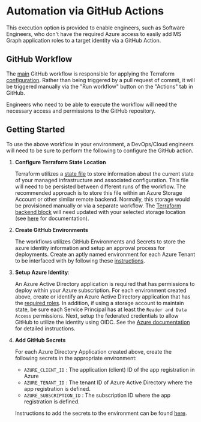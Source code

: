 # Automation via GitHub Actions

This execution option is provided to enable engineers, such as Software Engineers, who don't have the required Azure access to easily add MS Graph application roles to a target identity via a GitHub Action.

## GitHub Workflow

The [main](../.github/workflows/main.yml) GitHub workflow is responsible for applying the Terraform [configuration](./main.tf). Rather than being triggered by a pull request of commit, it will be triggered manually via the "Run workflow" button on the "Actions" tab in GitHub.

Engineers who need to be able to execute the workflow will need the necessary access and permissions to the GitHub repository.

## Getting Started

To use the above workflow in your environment, a DevOps/Cloud engineers will need to be sure to perform the following to configure the GitHub action.

1. **Configure Terraform State Location**

    Terraform utilizes a [state file](https://www.terraform.io/language/state) to store information about the current state of your managed infrastructure and associated configuration. This file will need to be persisted between different runs of the workflow. The recommended approach is to store this file within an Azure Storage Account or other similar remote backend. Normally, this storage would be provisioned manually or via a separate workflow. The [Terraform backend block](main.tf#L12-L17) will need updated with your selected storage location (see [here](https://developer.hashicorp.com/terraform/language/settings/backends/azurerm) for documentation).

2. **Create GitHub Environments**

    The workflows utilizes GitHub Environments and Secrets to store the azure identity information and setup an approval process for deployments. Create an aptly named environment for each Azure Tenant to be interfaced with by following these [instructions](https://docs.github.com/actions/deployment/targeting-different-environments/using-environments-for-deployment#creating-an-environment).

3. **Setup Azure Identity**:

    An Azure Active Directory application is required that has permissions to deploy within your Azure subscription. For each environment created above, create or identify an Azure Active Directory application that has the [required roles](../README.md#service-principal). In addition, if using a storage account to maintain state, be sure each Service Principal has at least the `Reader and Data Access` permissions. Next, setup the federated credentials to allow GitHub to utilize the identity using OIDC. See the [Azure documentation](https://docs.microsoft.com/azure/developer/github/connect-from-azure?tabs=azure-portal%2Clinux#use-the-azure-login-action-with-openid-connect) for detailed instructions.

4. **Add GitHub Secrets**

    For each Azure Directory Application created above, create the following secrets in the appropriate environment:

    - `AZURE_CLIENT_ID` : The application (client) ID of the app registration in Azure
    - `AZURE_TENANT_ID` : The tenant ID of Azure Active Directory where the app registration is defined.
    - `AZURE_SUBSCRIPTION_ID` : The subscription ID where the app registration is defined.

    Instructions to add the secrets to the environment can be found [here](https://docs.github.com/actions/security-guides/encrypted-secrets#creating-encrypted-secrets-for-an-environment).
